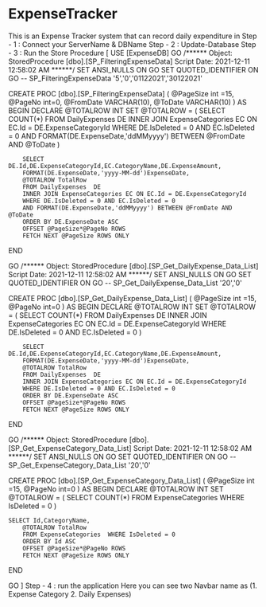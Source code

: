 # ExpenseTracker
This is an Expense Tracker system that can record daily expenditure in
Step - 1 : Connect your ServerName &  DBName
Step - 2 : Update-Database
Step - 3 : Run the Store Procedure [ 
USE [ExpenseDB]
GO
/****** Object:  StoredProcedure [dbo].[SP_FilteringExpenseData]    Script Date: 2021-12-11 12:58:02 AM ******/
SET ANSI_NULLS ON
GO
SET QUOTED_IDENTIFIER ON
GO
--		SP_FilteringExpenseData '5','0','01122021','30122021'

CREATE PROC [dbo].[SP_FilteringExpenseData]
(
@PageSize int =15,
@PageNo int=0,
@FromDate VARCHAR(10),
@ToDate VARCHAR(10)
)
AS
BEGIN
		DECLARE @TOTALROW INT
		SET @TOTALROW = ( SELECT COUNT(*) FROM DailyExpenses DE INNER JOIN ExpenseCategories EC 
						  ON EC.Id = DE.ExpenseCategoryId WHERE DE.IsDeleted = 0 AND EC.IsDeleted = 0 
						  AND FORMAT(DE.ExpenseDate,'ddMMyyyy') BETWEEN @FromDate AND @ToDate )

		SELECT DE.Id,DE.ExpenseCategoryId,EC.CategoryName,DE.ExpenseAmount,
		FORMAT(DE.ExpenseDate,'yyyy-MM-dd')ExpenseDate,
		@TOTALROW TotalRow		
		FROM DailyExpenses  DE
		INNER JOIN ExpenseCategories EC ON EC.Id = DE.ExpenseCategoryId
		WHERE DE.IsDeleted = 0 AND EC.IsDeleted = 0
		AND FORMAT(DE.ExpenseDate,'ddMMyyyy') BETWEEN @FromDate AND @ToDate
		ORDER BY DE.ExpenseDate ASC
		OFFSET @PageSize*@PageNo ROWS
		FETCH NEXT @PageSize ROWS ONLY
END

GO
/****** Object:  StoredProcedure [dbo].[SP_Get_DailyExpense_Data_List]    Script Date: 2021-12-11 12:58:02 AM ******/
SET ANSI_NULLS ON
GO
SET QUOTED_IDENTIFIER ON
GO
--		SP_Get_DailyExpense_Data_List '20','0'

CREATE PROC [dbo].[SP_Get_DailyExpense_Data_List]
(
@PageSize int =15,
@PageNo int=0
)
AS
BEGIN
		DECLARE @TOTALROW INT
		SET @TOTALROW = ( SELECT COUNT(*) FROM DailyExpenses DE INNER JOIN ExpenseCategories EC 
						  ON EC.Id = DE.ExpenseCategoryId WHERE DE.IsDeleted = 0 AND EC.IsDeleted = 0 )

		SELECT DE.Id,DE.ExpenseCategoryId,EC.CategoryName,DE.ExpenseAmount,
		FORMAT(DE.ExpenseDate,'yyyy-MM-dd')ExpenseDate,
		@TOTALROW TotalRow		
		FROM DailyExpenses  DE
		INNER JOIN ExpenseCategories EC ON EC.Id = DE.ExpenseCategoryId
		WHERE DE.IsDeleted = 0 AND EC.IsDeleted = 0
		ORDER BY DE.ExpenseDate ASC
		OFFSET @PageSize*@PageNo ROWS
		FETCH NEXT @PageSize ROWS ONLY
END

GO
/****** Object:  StoredProcedure [dbo].[SP_Get_ExpenseCategory_Data_List]    Script Date: 2021-12-11 12:58:02 AM ******/
SET ANSI_NULLS ON
GO
SET QUOTED_IDENTIFIER ON
GO
--		SP_Get_ExpenseCategory_Data_List '20','0'

CREATE PROC [dbo].[SP_Get_ExpenseCategory_Data_List]
(
@PageSize int =15,
@PageNo int=0
)
AS
BEGIN
		DECLARE @TOTALROW INT
		SET @TOTALROW = ( SELECT COUNT(*) FROM ExpenseCategories WHERE IsDeleted = 0 )

	SELECT Id,CategoryName,
		@TOTALROW TotalRow		
		FROM ExpenseCategories  WHERE IsDeleted = 0
		ORDER BY Id ASC
		OFFSET @PageSize*@PageNo ROWS
		FETCH NEXT @PageSize ROWS ONLY
END

GO
 ]
 Step - 4 : run the application
 Here you can see two Navbar name as (1. Expense Category 2. Daily Expenses) 
